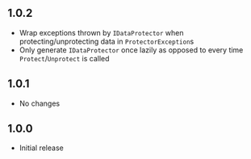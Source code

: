 1.0.2
-----

* Wrap exceptions thrown by `IDataProtector` when protecting/unprotecting data in `ProtectorException`s
* Only generate `IDataProtector` once lazily as opposed to every time `Protect`/`Unprotect` is called

1.0.1
-----

* No changes

1.0.0
-----

* Initial release
